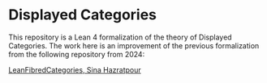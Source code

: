 
# Displayed Categories

This repository is a Lean 4 formalization of the theory of Displayed Categories. The work here is an improvement of the previous formalization from the following repository from 2024: 

[LeanFibredCategories, Sina Hazratpour](https://github.com/sinhp/LeanFibredCategories/tree/master)


